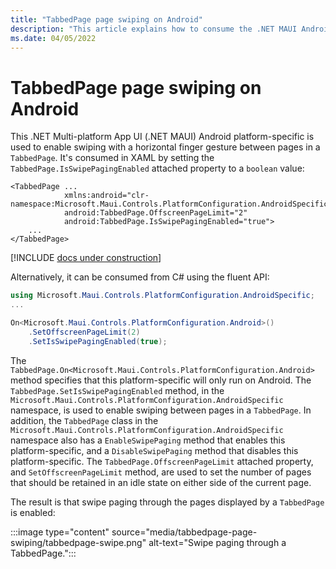 ```yaml
---
title: "TabbedPage page swiping on Android"
description: "This article explains how to consume the .NET MAUI Android platform-specific that enables swiping with a horizontal finger gesture between pages in a TabbedPage."
ms.date: 04/05/2022
---
```


# TabbedPage page swiping on Android

This .NET Multi-platform App UI (.NET MAUI) Android platform-specific is used to enable swiping with a horizontal finger gesture between pages in a `TabbedPage`. It's consumed in XAML by setting the `TabbedPage.IsSwipePagingEnabled` attached property to a `boolean` value:

```xaml
<TabbedPage ...
            xmlns:android="clr-namespace:Microsoft.Maui.Controls.PlatformConfiguration.AndroidSpecific;assembly=Microsoft.Maui.Controls"
            android:TabbedPage.OffscreenPageLimit="2"
            android:TabbedPage.IsSwipePagingEnabled="true">
    ...
</TabbedPage>
```

[!INCLUDE [docs under construction](~/includes/preview-note.md)]

Alternatively, it can be consumed from C# using the fluent API:

```csharp
using Microsoft.Maui.Controls.PlatformConfiguration.AndroidSpecific;
...

On<Microsoft.Maui.Controls.PlatformConfiguration.Android>()
    .SetOffscreenPageLimit(2)
    .SetIsSwipePagingEnabled(true);
```

The `TabbedPage.On<Microsoft.Maui.Controls.PlatformConfiguration.Android>` method specifies that this platform-specific will only run on Android. The `TabbedPage.SetIsSwipePagingEnabled` method, in the `Microsoft.Maui.Controls.PlatformConfiguration.AndroidSpecific` namespace, is used to enable swiping between pages in a `TabbedPage`. In addition, the `TabbedPage` class in the `Microsoft.Maui.Controls.PlatformConfiguration.AndroidSpecific` namespace also has a `EnableSwipePaging` method that enables this platform-specific, and a `DisableSwipePaging` method that disables this platform-specific. The `TabbedPage.OffscreenPageLimit` attached property, and `SetOffscreenPageLimit` method, are used to set the number of pages that should be retained in an idle state on either side of the current page.

The result is that swipe paging through the pages displayed by a `TabbedPage` is enabled:

:::image type="content" source="media/tabbedpage-page-swiping/tabbedpage-swipe.png" alt-text="Swipe paging through a TabbedPage.":::
